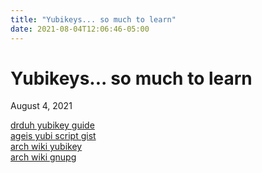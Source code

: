```yaml
---
title: "Yubikeys... so much to learn"
date: 2021-08-04T12:06:46-05:00
---
```

# Yubikeys... so much to learn
August 4, 2021

[drduh yubikey guide](https://github.com/drduh/YubiKey-Guide)  
[ageis yubi script gist](https://gist.github.com/ageis/14adc308087859e199912b4c79c4aaa4)  
[arch wiki yubikey](https://wiki.archlinux.org/title/YubiKey)  
[arch wiki gnupg](https://wiki.archlinux.org/title/GnuPG)  
